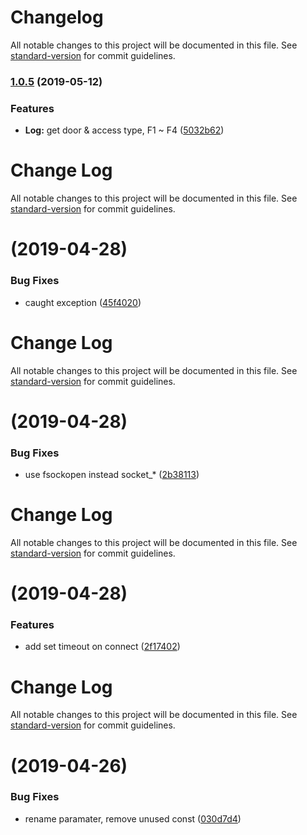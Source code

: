 # Changelog

All notable changes to this project will be documented in this file. See [standard-version](https://github.com/conventional-changelog/standard-version) for commit guidelines.

### [1.0.5](https://github.com/oommgg/Soyal/compare/v1.0.4...v1.0.5) (2019-05-12)


### Features

* **Log:** get door & access type, F1 ~ F4 ([5032b62](https://github.com/oommgg/Soyal/commit/5032b62))



# Change Log

All notable changes to this project will be documented in this file. See [standard-version](https://github.com/conventional-changelog/standard-version) for commit guidelines.

# [](https://github.com/oommgg/Soyal/compare/v1.0.3...v) (2019-04-28)


### Bug Fixes

* caught exception ([45f4020](https://github.com/oommgg/Soyal/commit/45f4020))



# Change Log

All notable changes to this project will be documented in this file. See [standard-version](https://github.com/conventional-changelog/standard-version) for commit guidelines.

# [](https://github.com/oommgg/Soyal/compare/v1.0.2...v) (2019-04-28)


### Bug Fixes

* use fsockopen instead socket_* ([2b38113](https://github.com/oommgg/Soyal/commit/2b38113))



# Change Log

All notable changes to this project will be documented in this file. See [standard-version](https://github.com/conventional-changelog/standard-version) for commit guidelines.

# [](https://github.com/oommgg/Soyal/compare/v1.0.1...v) (2019-04-28)


### Features

* add set timeout on connect ([2f17402](https://github.com/oommgg/Soyal/commit/2f17402))



# Change Log

All notable changes to this project will be documented in this file. See [standard-version](https://github.com/conventional-changelog/standard-version) for commit guidelines.

#  (2019-04-26)


### Bug Fixes

* rename paramater, remove unused const ([030d7d4](https://github.com/oommgg/Soyal/commit/030d7d4))
